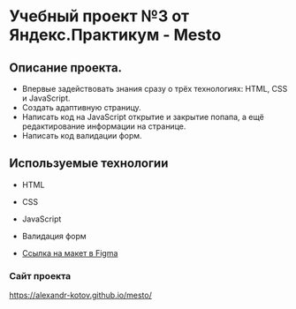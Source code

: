 # Учебный проект №3 от Яндекс.Практикум - Mesto

## Описание проекта.
* Впервые задействовать знания сразу о трёх технологиях: HTML, CSS и JavaScript.
* Создать адаптивную страницу.
* Написать код на JavaScript открытие и закрытие попапа, а ещё редактирование информации на странице.
* Написать код валидации форм.

## Используемые технологии
* HTML
* CSS
* JavaScript
* Валидация форм 

* [Ссылка на макет в Figma](https://www.figma.com/file/2cn9N9jSkmxD84oJik7xL7/JavaScript.-Sprint-4?node-id=0%3A1)

### Сайт проекта
https://alexandr-kotov.github.io/mesto/
